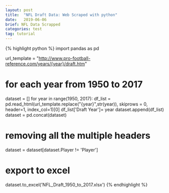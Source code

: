 ```yaml
---
layout: post
title:  "NFL Draft Data: Web Scraped with python"
date:   2019-06-06
brief: NFL Data Scrapped
categories: test
tag: tutorial
---
```



{% highlight python %}
import pandas as pd

url_template = "http://www.pro-football-reference.com/years/{year}/draft.htm"
# for each year from 1950 to 2017
dataset = []
for year in range(1950, 2017):
    df_list = pd.read_html(url_template.replace("{year}",str(year)), skiprows = 0, header=1,  index_col=1)[0]
    df_list['Draft Year']= year
    dataset.append(df_list)
dataset = pd.concat(dataset)

# removing all the multiple headers
dataset = dataset[dataset.Player != 'Player']

# export to excel
dataset.to_excel('NFL_Draft_1950_to_2017.xlsx')
{% endhighlight %}

